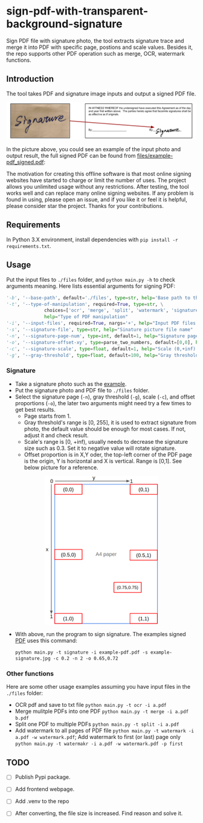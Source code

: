 # sign-pdf-with-transparent-background-signature

Sign PDF file with signature photo, the tool extracts signature trace and merge it into PDF with specific page, postions and scale values. Besides it, the repo supports other PDF operation such as merge, OCR, watermark functions.

## Introduction

The tool takes PDF and signature image inputs and output a signed PDF file. 

![example result](./resource/introduction.png)

In the picture above, you could see an example of the input photo and output result, the full signed PDF can be found from [files/example-pdf_signed.pdf](./files/example-pdf_signed.pdf):

The motivation for creating this offline software is that most online signing websites have started to charge or limit the number of uses. The project allows you unlimited usage without any restrictions. After testing, the tool works well and can replace many online signing websites. If any problem is found in using, please open an issue, and if you like it or feel it is helpful, please consider star the project. Thanks for your contributions.

## Requirements
In Python 3.X environment, install dependencies with `pip install -r requirements.txt`.

## Usage

Put the input files to `./files` folder, and `python main.py -h` to check arguments meaning.
Here lists essential arguments for signing PDF:
```python
'-b', '--base-path', default='./files', type=str, help='Base path to the PDF files for processing'
'-t', '--type-of-manipulation', required=True, type=str, \
              choices=['ocr', 'merge', 'split', 'watermark', 'signature'], \
              help="Type of PDF manipulation"
'-i', '--input-files', required=True, nargs='+', help="Input PDF files name(s), add space between two files"
'-s', '--signature-file', type=str, help="Sinature picture file name"
'-n', '--signature-page-num', type=int, default=1, help="Signature page number [1, +Inf) of PDF file"
'-o', '--signature-offset-xy', type=parse_two_numbers, default=[0,0], help="Offset proportion of x and y coordinates of the signature. Range is [0,1]"
'-c', '--signature-scale', type=float, default=1, help="Scale (0,+inf) the input sgnature file, set it to negative value if need rotate signature"
'-g', '--gray-threshold', type=float, default=100, help="Gray threshold [0,255] to process signature image"
```

### Signature

- Take a signature photo such as the [example](./files/example-signature.jpg).
- Put the signature photo and PDF file to `./files` folder.
- Select the signature page (`-n`), gray threshold (`-g`), scale (`-c`), and offset proportions (`-o`), the later two arguments might need try a few times to get best results.
  - Page starts from 1.
  - Gray threshold's range is [0, 255], it is used to extract signature from photo, the default value should be enough for most cases. If not, adjust it and check result. 
  - Scale's range is [0, +inf), usually needs to decrease the signature size such as 0.3. Set it to negative value will rotate signature.
  - Offset proportion is in X,Y oder, the top-left corner of the PDF page is the origin, Y is horizontal and X is vertical. Range is [0,1]. See below picture for a reference.
<p align="center">
    <a href="https:/" target="_blank" rel="noopener noreferrer">
        <img width="300" src="resource/position_refer.png" alt="PDFium Library Logo">
    </a>
</p>

- With above, run the program to sign signature. The examples signed [PDF](./files/example-pdf_signed.pdf) uses this command:
  ```
  python main.py -t signature -i example-pdf.pdf -s example-signature.jpg -c 0.2 -n 2 -o 0.65,0.72
  ```
### Other functions

Here are some other usage examples assuming you have input files in the `./files` folder:
- OCR pdf and save to txt file
 `python main.py -t ocr -i a.pdf`
- Merge mulitple PDFs into one PDF
 `python main.py -t merge -i a.pdf b.pdf`
- Split one PDF to multiple PDFs
 `python main.py -t split -i a.pdf`
- Add watermark to all pages of PDF file
`python main.py -t watermark -i a.pdf -w watermark.pdf`;
  Add watermark to first (or last) page only
`python main.py -t watermakr -i a.pdf -w watermark.pdf -p first`

## TODO
- [ ] Publish Pypi package.
- [ ] Add frontend webpage.
- [ ] Add .venv to the repo
- [ ] After converting, the file size is increased. Find reason and solve it.


